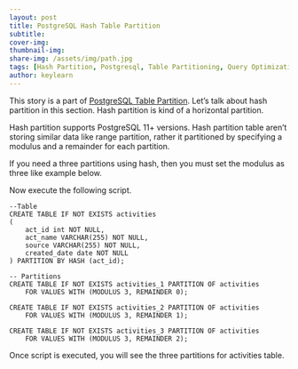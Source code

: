 ```yaml
---
layout: post
title: PostgreSQL Hash Table Partition
subtitle: 
cover-img:
thumbnail-img: 
share-img: /assets/img/path.jpg
tags: [Hash Partition, Postgresql, Table Partitioning, Query Optimization, Postgres Partition]
author: keylearn
---
```


This story is a part of [PostgreSQL Table Partition](https://lahirumw.github.io/2025-02-09-postgresql-table-partition/). Let’s talk about hash partition in this section. Hash partition is kind of a horizontal partition.

Hash partition supports PostgreSQL 11+ versions.
Hash partition table aren’t storing similar data like range partition, rather it partitioned by specifying a modulus and a remainder for each partition.

If you need a three partitions using hash, then you must set the modulus as three like example below.

Now execute the following script.

~~~
--Table
CREATE TABLE IF NOT EXISTS activities
(
    act_id int NOT NULL,
    act_name VARCHAR(255) NOT NULL,
    source VARCHAR(255) NOT NULL,
    created_date date NOT NULL
) PARTITION BY HASH (act_id);

-- Partitions
CREATE TABLE IF NOT EXISTS activities_1 PARTITION OF activities
    FOR VALUES WITH (MODULUS 3, REMAINDER 0);

CREATE TABLE IF NOT EXISTS activities_2 PARTITION OF activities
    FOR VALUES WITH (MODULUS 3, REMAINDER 1);

CREATE TABLE IF NOT EXISTS activities_3 PARTITION OF activities
    FOR VALUES WITH (MODULUS 3, REMAINDER 2);
~~~

Once script is executed, you will see the three partitions for activities table.